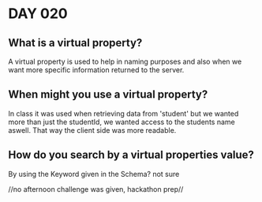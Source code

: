 # DAY 020

## What is a virtual property?

A virtual property is used to help in naming purposes and also when we want more specific information returned to the server.


## When might you use a virtual property?

In class it was used when retrieving data from 'student' but we wanted more than just the studentId, we wanted access to the students name aswell. That way the client side was more readable.

## How do you search by a virtual properties value?

By using the Keyword given in the Schema? not sure

//no afternoon challenge was given, hackathon prep//